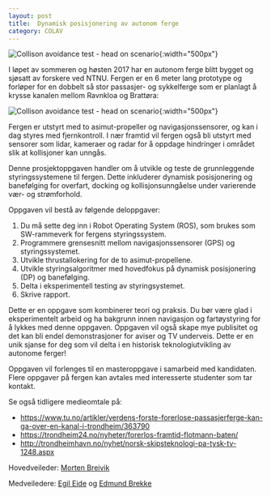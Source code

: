 ```yaml
---
layout: post
title:  Dynamisk posisjonering av autonom ferge
category: COLAV
---
```

![Collison avoidance test - head on scenario]({{site.url}}/assets/fergelaunch_small.png ){:width="500px"}

I løpet av sommeren og høsten 2017 har en autonom ferge blitt bygget og sjøsatt av forskere ved NTNU. Fergen er en 6 meter lang prototype og forløper for en dobbelt så stor passasjer- og sykkelferge som er planlagt å krysse kanalen mellom Ravnkloa og Brattøra:

![Collison avoidance test - head on scenario]({{site.url}}/assets/ravnkloa.png ){:width="500px"}

Fergen er utstyrt med to asimut-propeller og navigasjonssensorer, og kan i dag styres med fjernkontroll. I nær framtid vil fergen også bli utstyrt med sensorer som lidar, kameraer og radar for å oppdage hindringer i området slik at kollisjoner kan unngås.

Denne prosjektoppgaven handler om å utvikle og teste de grunnleggende styringssystemene til fergen. Dette inkluderer dynamisk posisjonering og banefølging for overfart, docking og kollisjonsunngåelse under varierende vær- og strømforhold.

Oppgaven vil bestå av følgende deloppgaver:
1. Du må sette deg inn i Robot Operating System (ROS), som brukes som SW-rammeverk for fergens styringssystem.
2. Programmere grensesnitt mellom navigasjonssensorer (GPS) og styringssystemet.
3. Utvikle thrustallokering for de to asimut-propellene.
4. Utvikle styringsalgoritmer med hovedfokus på dynamisk posisjonering (DP) og banefølging.
5. Delta i eksperimentell testing av styringsystemet.
6. Skrive rapport.

Dette er en oppgave som kombinerer teori og praksis. Du bør være glad i eksperimentelt arbeid og ha bakgrunn innen navigasjon og fartøystyring for å lykkes med denne oppgaven. Oppgaven vil også skape mye publisitet og det kan bli endel demonstrasjoner for aviser og TV underveis. Dette er en unik sjanse for deg som vil delta i en historisk teknologiutvikling av autonome ferger!

Oppgaven vil forlenges til en masteroppgave i samarbeid med kandidaten. Flere oppgaver på fergen kan avtales med interesserte studenter som tar kontakt. 


Se også tidligere medieomtale på:
- <a href="https://www.tu.no/artikler/verdens-forste-forerlose-passasjerferge-kan-ga-over-en-kanal-i-trondheim/363790">https://www.tu.no/artikler/verdens-forste-forerlose-passasjerferge-kan-ga-over-en-kanal-i-trondheim/363790</a>
- <a href="https://trondheim24.no/nyheter/forerlos-framtid-flotmann-baten/">https://trondheim24.no/nyheter/forerlos-framtid-flotmann-baten/</a>
- <a href="http://trondheimhavn.no/nyhet/norsk-skipsteknologi-pa-tysk-tv-1248.aspx">http://trondheimhavn.no/nyhet/norsk-skipsteknologi-pa-tysk-tv-1248.aspx</a>


Hovedveileder: [Morten Breivik](https://www.ntnu.no/ansatte/morten.breivik)

Medveiledere: [Egil Eide](https://www.ntnu.no/ansatte/egil.eide)  og [Edmund Brekke](http://www.ntnu.no/ansatte/edmundfo)
